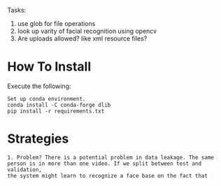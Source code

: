 Tasks:

1. use glob for file operations
2. look up varity of facial recognition using opencv
3. Are uploads allowed? like xml resource files?

# How To Install
Execute the following:
    
    Set up conda environment.
    conda install -C conda-forge dlib
    pip install -r requirements.txt
    
# Strategies

    1. Problem? There is a potential problem in data leakage. The same person is in more than one video. If we split between test and validation,
    the system might learn to recognize a face base on the fact that 
